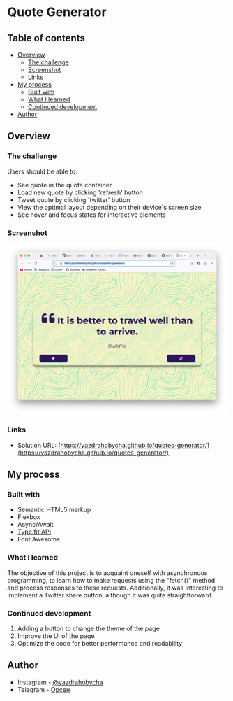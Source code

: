 # Quote Generator

## Table of contents

- [Overview](#overview)
  - [The challenge](#the-challenge)
  - [Screenshot](#screenshot)
  - [Links](#links)
- [My process](#my-process)
  - [Built with](#built-with)
  - [What I learned](#what-i-learned)
  - [Continued development](#continued-development)
- [Author](#author)

## Overview

### The challenge

Users should be able to:

- See quote in the quote container
- Load new quote by clicking 'refresh' button
- Tweet quote by clicking 'twitter' button
- View the optimal layout depending on their device's screen size
- See hover and focus states for interactive elements

### Screenshot

<p align="center">
  <img src="screenshot.png" alt="Project Photo"/>
</p>

### Links

- Solution URL: [https://yazdrahobycha.github.io/quotes-generator/](https://yazdrahobycha.github.io/quotes-generator/)

## My process

### Built with

- Semantic HTML5 markup
- Flexbox
- Async/Await
- [Type.fit API](https://type.fit/api/quotes)
- Font Awesome

### What I learned

The objective of this project is to acquaint oneself with asynchronous programming, to learn how to make requests using the "fetch()" method and process responses to these requests. Additionally, it was interesting to implement a Twitter share button, although it was quite straightforward.

### Continued development

1. Adding a button to change the theme of the page
2. Improve the UI of the page
3. Optimize the code for better performance and readability

## Author

- Instagram - [@yazdrahobycha](https://instagram.com/yazdrahobycha?igshid=YmMyMTA2M2Y=)
- Telegram - [Орсен](https://t.me/yazdrahobb)
